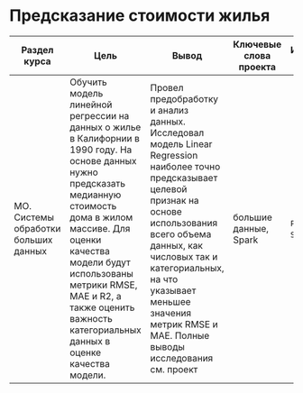 # Предсказание стоимости жилья

Раздел курса | Цель | Вывод  | Ключевые слова проекта | Используемые библиотеки 
------------- |---------------- | ----------------  | ---------------- | -----------------------
МО. Системы обработки больших данных | Oбучить модель линейной регрессии на данных о жилье в Калифорнии в 1990 году. На основе данных нужно предсказать медианную стоимость дома в жилом массиве. Для оценки качества модели будут использованы метрики RMSE, MAE и R2, а также оценить важность категориальных данных в оценке качества модели.| Провел предобработку и анализ данных. Исследовал модель Linear Regression наиболее точно предсказывает целевой признак на основе использования всего объема данных, как числовых так и категориальных, на что указывает меньшее значения метрик RMSE и MAE. Полные выводы исследования см. проект | большие данные, Spark  | `Pandas`, `Python`, `Spark`, `Pipline`


